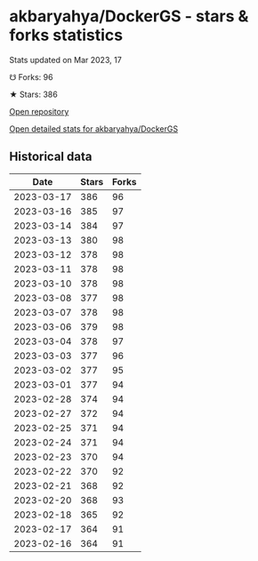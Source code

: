 # akbaryahya/DockerGS - stars & forks statistics

Stats updated on Mar 2023, 17

☋ Forks: 96

★ Stars: 386

[Open repository](https://github.com/akbaryahya/DockerGS)

[Open detailed stats for akbaryahya/DockerGS](https://reviewgithub.com/rep/akbaryahya/DockerGS)

## Historical data
| Date | Stars | Forks |
|------|-------|-------|
| 2023-03-17 | 386 | 96 | 
| 2023-03-16 | 385 | 97 | 
| 2023-03-14 | 384 | 97 | 
| 2023-03-13 | 380 | 98 | 
| 2023-03-12 | 378 | 98 | 
| 2023-03-11 | 378 | 98 | 
| 2023-03-10 | 378 | 98 | 
| 2023-03-08 | 377 | 98 | 
| 2023-03-07 | 378 | 98 | 
| 2023-03-06 | 379 | 98 | 
| 2023-03-04 | 378 | 97 | 
| 2023-03-03 | 377 | 96 | 
| 2023-03-02 | 377 | 95 | 
| 2023-03-01 | 377 | 94 | 
| 2023-02-28 | 374 | 94 | 
| 2023-02-27 | 372 | 94 | 
| 2023-02-25 | 371 | 94 | 
| 2023-02-24 | 371 | 94 | 
| 2023-02-23 | 370 | 94 | 
| 2023-02-22 | 370 | 92 | 
| 2023-02-21 | 368 | 92 | 
| 2023-02-20 | 368 | 93 | 
| 2023-02-18 | 365 | 92 | 
| 2023-02-17 | 364 | 91 | 
| 2023-02-16 | 364 | 91 | 

